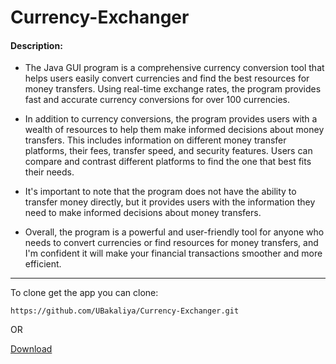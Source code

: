 # Currency-Exchanger

#### Description:

- The Java GUI program is a comprehensive currency conversion tool that helps users easily convert currencies and find the best resources for money transfers. Using real-time exchange rates, the program provides fast and accurate currency conversions for over 100 currencies.

- In addition to currency conversions, the program provides users with a wealth of resources to help them make informed decisions about money transfers. This includes information on different money transfer platforms, their fees, transfer speed, and security features. Users can compare and contrast different platforms to find the one that best fits their needs.

- It's important to note that the program does not have the ability to transfer money directly, but it provides users with the information they need to make informed decisions about money transfers.

- Overall, the program is a powerful and user-friendly tool for anyone who needs to convert currencies or find resources for money transfers, and I'm confident it will make your financial transactions smoother and more efficient.
---

To clone get the app you can clone:
```
https://github.com/UBakaliya/Currency-Exchanger.git
```

OR

[Download](https://github.com/UBakaliya/Currency-Exchanger/archive/refs/heads/main.zip)

